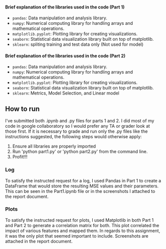 #### Brief explanation of the libraries used in the code (Part 1)
- `pandas`: Data manipulation and analysis library.
- `numpy`: Numerical computing library for handling arrays and mathematical operations.
- `matplotlib.pyplot`: Plotting library for creating visualizations.
- `seaborn`: Statistical data visualization library built on top of matplotlib.
- `sklearn`: spliting training and test data only (Not used for model)


#### Brief explanation of the libraries used in the code (Part 2)
- `pandas`: Data manipulation and analysis library.
- `numpy`: Numerical computing library for handling arrays and mathematical operations.
- `matplotlib.pyplot`: Plotting library for creating visualizations.
- `seaborn`: Statistical data visualization library built on top of matplotlib.
- `sklearn`: Metrics, Model Selection, and Linear model


## How to run

I've submitted both .ipynb and .py files for parts 1 and 2. I did most of my code in google collaboratory so I would prefer any TA or grader look at those first.
If it is necessary to grade and run only the .py files like the instructions suggested, the following steps would otherwise apply:

1. Ensure all libraries are properly imported
2. Run 'python part1.py' or 'python part2.py' from the command line.
3. Profit!!!

### Log

To satisfy the instructed request for a log, I used Pandas in Part 1 to create a DataFrame that would store the resulting MSE values and their parameters. This can be seen in the Part1.ipynb file or
in the screenshots I attached to the report document.

### Plots

To satisfy the instructed request for plots, I used Matplotlib in both Part 1 and Part 2 to generate a correlation matrix for both. This plot correlated the impact of various features and mapped them. In regards to this assignment, it was the only plot that seemed important to include. Screenshots are attached in the report document.

